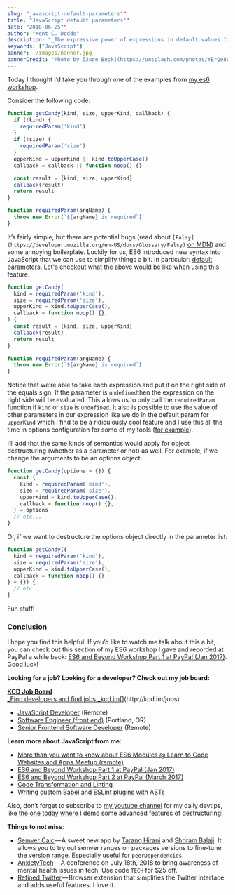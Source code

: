 ```yaml
---
slug: "javascript-default-parameters""
title: "JavaScript default parameters""
date: "2018-06-25""
author: "Kent C. Dodds"
description: "_The expressive power of expressions in default values for parameters_"
keywords: ["JavaScript"]
banner: ./images/banner.jpg
bannerCredit: "Photo by [Jude Beck](https://unsplash.com/photos/YErQe8LQkyA?utm_source=unsplash&utm_medium=referral&utm_content=creditCopyText) on [Unsplash](https://unsplash.com/?utm_source=unsplash&utm_medium=referral&utm_content=creditCopyText)"
---
```


Today I thought I’d take you through one of the examples from
[my es6 workshop](https://github.com/kentcdodds/es6-workshop).

Consider the following code:

```js
function getCandy(kind, size, upperKind, callback) {
  if (!kind) {
    requiredParam('kind')
  }
  if (!size) {
    requiredParam('size')
  }
  upperKind = upperKind || kind.toUpperCase()
  callback = callback || function noop() {}

  const result = {kind, size, upperKind}
  callback(result)
  return result
}

function requiredParam(argName) {
  throw new Error(`${argName} is required`)
}
```

It’s fairly simple, but there are potential bugs (read about
`[Falsy](https://developer.mozilla.org/en-US/docs/Glossary/Falsy)`
[on MDN](https://developer.mozilla.org/en-US/docs/Glossary/Falsy)) and some
annoying boilerplate. Luckily for us, ES6 introduced new syntax into JavaScript
that we can use to simplify things a bit. In particular:
[default parameters](https://developer.mozilla.org/en-US/docs/Web/JavaScript/Reference/Functions/Default_parameters).
Let's checkout what the above would be like when using this feature.

```js
function getCandy(
  kind = requiredParam('kind'),
  size = requiredParam('size'),
  upperKind = kind.toUpperCase(),
  callback = function noop() {},
) {
  const result = {kind, size, upperKind}
  callback(result)
  return result
}

function requiredParam(argName) {
  throw new Error(`${argName} is required`)
}
```

Notice that we’re able to take each expression and put it on the right side of
the equals sign. If the parameter is `undefined`then the expression on the right
side will be evaluated. This allows us to only call the `requiredParam` function
if `kind` or `size` is `undefined`. It also is possible to use the value of
other parameters in our expression like we do in the default param for
`upperKind` which I find to be a ridiculously cool feature and I use this all
the time in options configuration for some of my tools
([for example](https://github.com/babel-utils/babel-plugin-tester/blob/4b512e895a8934cdc6bb54be3be3241d56cfb9dc/src/index.js#L25-L28)).

I’ll add that the same kinds of semantics would apply for object destructuring
(whether as a parameter or not) as well. For example, if we change the arguments
to be an options object:

```js
function getCandy(options = {}) {
  const {
    kind = requiredParam('kind'),
    size = requiredParam('size'),
    upperKind = kind.toUpperCase(),
    callback = function noop() {},
  } = options
  // etc...
}
```

Or, if we want to destructure the options object directly in the parameter list:

```js
function getCandy({
  kind = requiredParam('kind'),
  size = requiredParam('size'),
  upperKind = kind.toUpperCase(),
  callback = function noop() {},
} = {}) {
  // etc...
}
```

Fun stuff!

### Conclusion

I hope you find this helpful! If you’d like to watch me talk about this a bit,
you can check out this section of my ES6 workshop I gave and recorded at PayPal
a while back:
[ES6 and Beyond Workshop Part 1 at PayPal (Jan 2017)](https://www.youtube.com/watch?v=t3R3R7UyN2Y).
Good luck!

**Looking for a job? Looking for a developer? Check out my job board:**

[**KCD Job Board**  
\_Find developers and find jobs.\_kcd.im](http://kcd.im/jobs 'http://kcd.im/jobs')[](http://kcd.im/jobs)

- [JavaScript Developer](https://kentcdodds.seeker.company/jobs/5c14b42d-55e1-40e4-99f5-cd057e44e975)
  (Remote)
- [Software Engineer (front end)](https://kentcdodds.seeker.company/jobs/b4ced6a5-b6ee-4bb8-aeb3-2739f92cc44b)
  (Portland, OR)
- [Senior Frontend Software Developer](https://kentcdodds.seeker.company/jobs/332892e3-a791-47e3-910c-6a7f5d670042)
  (Remote)

**Learn more about JavaScript from me**:

- [More than you want to know about ES6 Modules @ Learn to Code Websites and Apps Meetup (remote)](https://www.youtube.com/watch?v=kTlcu16rSLc&list=PLV5CVI1eNcJgNqzNwcs4UKrlJdhfDjshf)
- [ES6 and Beyond Workshop Part 1 at PayPal (Jan 2017)](https://www.youtube.com/watch?v=t3R3R7UyN2Y&list=PLV5CVI1eNcJgNqzNwcs4UKrlJdhfDjshf)
- [ES6 and Beyond Workshop Part 2 at PayPal (March 2017)](https://www.youtube.com/watch?v=eOKQDh50ECU&list=PLV5CVI1eNcJgNqzNwcs4UKrlJdhfDjshf)
- [Code Transformation and Linting](https://kentcdodds.com/workshops/#code-transformation-and-linting)
- [Writing custom Babel and ESLint plugins with ASTs](https://kentcdodds.com/talks/#writing-custom-babel-and-eslint-plugins-with-asts)

Also, don’t forget to subscribe to [my youtube channel](http://kcd.im/youtube)
for my daily devtips, like
[the one today where](https://www.youtube.com/watch?v=FsgGx1SMXn0&list=PLV5CVI1eNcJgCrPH_e6d57KRUTiDZgs0u)
I demo some advanced features of destructuring!

**Things to not miss**:

- [Semver Calc](https://semver-calc.now.sh/) — A sweet new app by
  [Tarang Hirani](https://twitter.com/tarang9211) and
  [Shriram Balaji](https://twitter.com/__shriram). It allows you to try out
  semver ranges on packages versions to fine-tune the version range. Especially
  useful for `peerDependencies`.
- [AnxietyTech](https://www.anxietytech.com/) — A conference on July 18th, 2018
  to bring awareness of mental health issues in tech. Use code `TECH` for \$25
  off.
- [Refined Twitter](https://github.com/sindresorhus/refined-twitter) — Browser
  extension that simplifies the Twitter interface and adds useful features. I
  love it.
